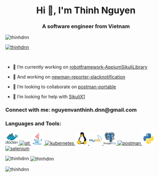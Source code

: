 <h1 align="center">Hi 👋, I'm Thinh Nguyen</h1>
<h3 align="center">A software engineer from Vietnam</h3>

<p align="left"> <img src="https://komarev.com/ghpvc/?username=thinhdnn&label=Profile%20views&color=0e75b6&style=flat" alt="thinhdnn" /> </p>

<p align="left"> <a href="https://github.com/ryo-ma/github-profile-trophy"><img src="https://github-profile-trophy.vercel.app/?username=thinhdnn" alt="thinhdnn" /></a> </p>

<p align="left"> <a href="https://twitter.com/" target="blank"><img src="https://img.shields.io/twitter/follow/?logo=twitter&style=for-the-badge" alt="" /></a> </p>

- 🔭 I’m currently working on [robotframework-AppiumSikuliLibrary](https://pypi.org/project/robotframework-AppiumSikuliLibrary/)
- 🔭 And working on [newman-reporter-slacknotification](https://www.npmjs.com/package/newman-reporter-slacknotification)
- 👯 I’m looking to collaborate on [postman-portable](https://github.com/portapps/postman-portable)

- 🤝 I’m looking for help with [SikuliX1](https://github.com/RaiMan/SikuliX1)

<h3 align="left">Connect with me: nguyenvanthinh.dnn@gmail.com</h3>
<p align="left">
</p>

<h3 align="left">Languages and Tools:</h3>
<p align="left"> <a href="https://www.docker.com/" target="_blank" rel="noreferrer"> <img src="https://raw.githubusercontent.com/devicons/devicon/master/icons/docker/docker-original-wordmark.svg" alt="docker" width="40" height="40"/> </a> <a href="https://git-scm.com/" target="_blank" rel="noreferrer"> <img src="https://www.vectorlogo.zone/logos/git-scm/git-scm-icon.svg" alt="git" width="40" height="40"/> </a> <a href="https://www.java.com" target="_blank" rel="noreferrer"> <img src="https://raw.githubusercontent.com/devicons/devicon/master/icons/java/java-original.svg" alt="java" width="40" height="40"/> </a> <a href="https://kubernetes.io" target="_blank" rel="noreferrer"> <img src="https://www.vectorlogo.zone/logos/kubernetes/kubernetes-icon.svg" alt="kubernetes" width="40" height="40"/> </a> <a href="https://www.linux.org/" target="_blank" rel="noreferrer"> <img src="https://raw.githubusercontent.com/devicons/devicon/master/icons/linux/linux-original.svg" alt="linux" width="40" height="40"/> </a> <a href="https://www.mysql.com/" target="_blank" rel="noreferrer"> <img src="https://raw.githubusercontent.com/devicons/devicon/master/icons/mysql/mysql-original-wordmark.svg" alt="mysql" width="40" height="40"/> </a> <a href="https://www.postgresql.org" target="_blank" rel="noreferrer"> <img src="https://raw.githubusercontent.com/devicons/devicon/master/icons/postgresql/postgresql-original-wordmark.svg" alt="postgresql" width="40" height="40"/> </a> <a href="https://postman.com" target="_blank" rel="noreferrer"> <img src="https://www.vectorlogo.zone/logos/getpostman/getpostman-icon.svg" alt="postman" width="40" height="40"/> </a> <a href="https://www.python.org" target="_blank" rel="noreferrer"> <img src="https://raw.githubusercontent.com/devicons/devicon/master/icons/python/python-original.svg" alt="python" width="40" height="40"/> </a> <a href="https://www.selenium.dev" target="_blank" rel="noreferrer"> <img src="https://raw.githubusercontent.com/detain/svg-logos/780f25886640cef088af994181646db2f6b1a3f8/svg/selenium-logo.svg" alt="selenium" width="40" height="40"/> </a> </p>

<p><img align="left" src="https://github-readme-stats.vercel.app/api/top-langs?username=thinhdnn&show_icons=true&locale=en&layout=compact" alt="thinhdnn" /></p>

<p>&nbsp;<img align="center" src="https://github-readme-stats.vercel.app/api?username=thinhdnn&show_icons=true&locale=en" alt="thinhdnn" /></p>

<p><img align="center" src="https://github-readme-streak-stats.herokuapp.com/?user=thinhdnn&" alt="thinhdnn" /></p>
